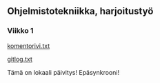 ## Ohjelmistotekniikka, harjoitustyö

### Viikko 1
[komentorivi.txt](https://github.com/TeemuBergman/ot-harjoitustyo/blob/master/laskarit/viikko1/komentorivi.txt)

[gitlog.txt](https://github.com/TeemuBergman/ot-harjoitustyo/blob/master/laskarit/viikko1/gitlog.txt)

Tämä on lokaali päivitys! Epäsynkrooni!
